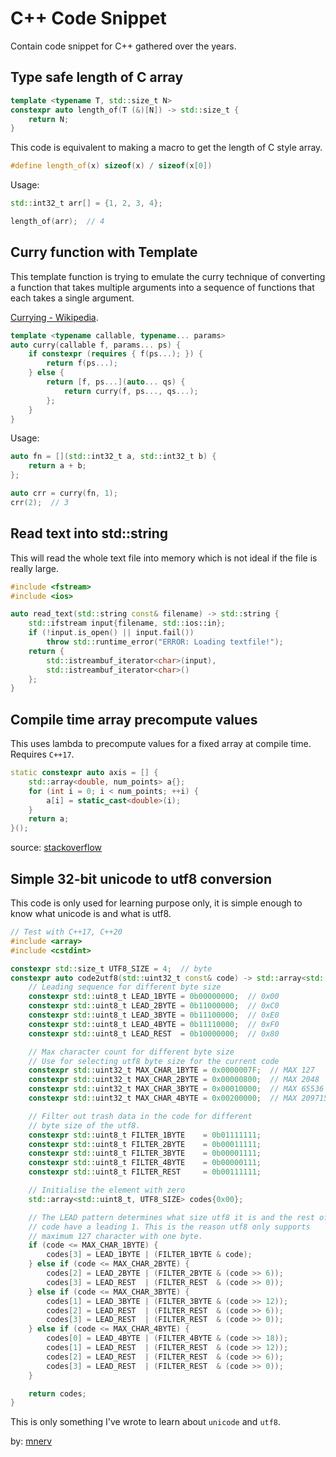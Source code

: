 # C++ Code Snippet

Contain code snippet for C++ gathered over the years.

## Type safe length of C array

```cpp
template <typename T, std::size_t N>
constexpr auto length_of(T (&)[N]) -> std::size_t {
    return N;
}
```

This code is equivalent to making a macro to get the length of C style array.

```cpp
#define length_of(x) sizeof(x) / sizeof(x[0])
```

Usage:

```cpp
std::int32_t arr[] = {1, 2, 3, 4};

length_of(arr);  // 4
```

## Curry function with Template

This template function is trying to emulate the curry technique of converting a
function that takes multiple arguments into a sequence of functions that each
takes a single argument.

[Currying - Wikipedia](https://en.wikipedia.org/wiki/Currying).

```cpp
template <typename callable, typename... params>
auto curry(callable f, params... ps) {
    if constexpr (requires { f(ps...); }) {
        return f(ps...);
    } else {
        return [f, ps...](auto... qs) {
            return curry(f, ps..., qs...);
        };
    }
}
```

Usage:

```cpp
auto fn = [](std::int32_t a, std::int32_t b) {
    return a + b;
};

auto crr = curry(fn, 1);
crr(2);  // 3
```

## Read text into std::string

This will read the whole text file into memory which is not ideal if the file is
really large.

```cpp
#include <fstream>
#include <ios>
```

```cpp
auto read_text(std::string const& filename) -> std::string {
    std::ifstream input{filename, std::ios::in};
    if (!input.is_open() || input.fail())
        throw std::runtime_error("ERROR: Loading textfile!");
    return {
        std::istreambuf_iterator<char>(input),
        std::istreambuf_iterator<char>()
    };
}
```

## Compile time array precompute values

This uses lambda to precompute values for a fixed array at compile time. Requires `C++17`.

```cpp
static constexpr auto axis = [] {
    std::array<double, num_points> a{};
    for (int i = 0; i < num_points; ++i) {
        a[i] = static_cast<double>(i);
    }
    return a;
}();
```

source: [stackoverflow](https://stackoverflow.com/questions/56383454/initialize-an-stdarray-algorithmically-at-compile-time)

## Simple 32-bit unicode to utf8 conversion

This code is only used for learning purpose only, it is simple enough to know what unicode is and what is utf8.

```cpp
// Test with C++17, C++20
#include <array>
#include <cstdint>

constexpr std::size_t UTF8_SIZE = 4;  // byte
constexpr auto code2utf8(std::uint32_t const& code) -> std::array<std::uint8_t, UTF8_SIZE> {
    // Leading sequence for different byte size
    constexpr std::uint8_t LEAD_1BYTE = 0b00000000;  // 0x00
    constexpr std::uint8_t LEAD_2BYTE = 0b11000000;  // 0xC0
    constexpr std::uint8_t LEAD_3BYTE = 0b11100000;  // 0xE0
    constexpr std::uint8_t LEAD_4BYTE = 0b11110000;  // 0xF0
    constexpr std::uint8_t LEAD_REST  = 0b10000000;  // 0x80

    // Max character count for different byte size
    // Use for selecting utf8 byte size for the current code
    constexpr std::uint32_t MAX_CHAR_1BYTE = 0x0000007F;  // MAX 127     CHARACTERS WITH 1 BYTE
    constexpr std::uint32_t MAX_CHAR_2BYTE = 0x00000800;  // MAX 2048    CHARACTERS WITH 2 BYTE
    constexpr std::uint32_t MAX_CHAR_3BYTE = 0x00010000;  // MAX 65536   CHARACTERS WITH 3 BYTE
    constexpr std::uint32_t MAX_CHAR_4BYTE = 0x00200000;  // MAX 2097152 CHARACTERS WITH 4 BYTE

    // Filter out trash data in the code for different
    // byte size of the utf8.
    constexpr std::uint8_t FILTER_1BYTE    = 0b01111111;
    constexpr std::uint8_t FILTER_2BYTE    = 0b00011111;
    constexpr std::uint8_t FILTER_3BYTE    = 0b00001111;
    constexpr std::uint8_t FILTER_4BYTE    = 0b00000111;
    constexpr std::uint8_t FILTER_REST     = 0b00111111;

    // Initialise the element with zero
    std::array<std::uint8_t, UTF8_SIZE> codes{0x00};

    // The LEAD pattern determines what size utf8 it is and the rest of the
    // code have a leading 1. This is the reason utf8 only supports
    // maximum 127 character with one byte.
    if (code <= MAX_CHAR_1BYTE) {
        codes[3] = LEAD_1BYTE | (FILTER_1BYTE & code);
    } else if (code <= MAX_CHAR_2BYTE) {
        codes[2] = LEAD_2BYTE | (FILTER_2BYTE & (code >> 6));
        codes[3] = LEAD_REST  | (FILTER_REST  & (code >> 0));
    } else if (code <= MAX_CHAR_3BYTE) {
        codes[1] = LEAD_3BYTE | (FILTER_3BYTE & (code >> 12));
        codes[2] = LEAD_REST  | (FILTER_REST  & (code >> 6));
        codes[3] = LEAD_REST  | (FILTER_REST  & (code >> 0));
    } else if (code <= MAX_CHAR_4BYTE) {
        codes[0] = LEAD_4BYTE | (FILTER_4BYTE & (code >> 18));
        codes[1] = LEAD_REST  | (FILTER_REST  & (code >> 12));
        codes[2] = LEAD_REST  | (FILTER_REST  & (code >> 6));
        codes[3] = LEAD_REST  | (FILTER_REST  & (code >> 0));
    }

    return codes;
}
```

This is only something I've wrote to learn about `unicode` and `utf8`.

by: [mnerv](https://github.com/mnerv)


